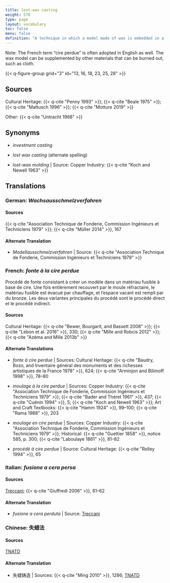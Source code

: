 ```yaml
---
title: lost-wax casting
weight: 570
type: page
layout: vocabulary
toc: false
menu: false
definition: "A technique in which a model made of wax is embedded in a %%refractory mold%% that is heated, thereby melting out the wax and creating a void to be filled with molten metal. Two primary variations of the technique are referred to as “direct” or “indirect” lost-wax casting, depending on whether the original model is the one sacrificed in the process. See [GI§2](#GI§2)."
---
```


<div class="backmatter">
Note: The French term “cire perdue” is often adopted in English as well. The wax model can be supplemented by other materials that can be burned out, such as cloth.
</div>

{{< q-figure-group grid="3" id="13, 16, 18, 23, 25, 28" >}}

## Sources

Cultural Heritage: {{< q-cite "Penny 1993" >}}; {{< q-cite "Beale 1975" >}}; {{< q-cite "Mattusch 1996" >}}; {{< q-cite "Motture 2019" >}}

Other: {{< q-cite "Untracht 1968" >}}

## Synonyms

- *investment casting*

- *lost wax casting* (alternate spelling)

- *lost-wax molding* | Source: Copper Industry: {{< q-cite "Koch and Newell 1963" >}}

## Translations

<div class="accordion">

### **German**: *Wachsausschmelzverfahren*

#### Sources

{{< q-cite "Association Technique de Fonderie, Commission Ingénieurs et Techniciens 1979" >}}; {{< q-cite "Müller 2014" >}}, 167

#### Alternate Translation

- *Modellausschmelzverfahren* | Source: {{< q-cite "Association Technique de Fonderie, Commission Ingénieurs et Techniciens 1979" >}}

### **French**: *fonte à la cire perdue*

Procédé de fonte consistant à créer un modèle dans un matériau fusible à base de cire. Une fois entièrement recouvert par le moule réfractaire, le matériau fusible est évacué par chauffage, et l’espace vacant est rempli par du bronze. Les deux variantes principales du procédé sont le procédé direct et le procédé indirect.

#### Sources

Cultural Heritage: {{< q-cite "Bewer, Bourgarit, and Bassett 2008" >}}; {{< q-cite "Lebon et al. 2016" >}}, 330; {{< q-cite "Mille and Robcis 2012" >}}; {{< q-cite "Azéma and Mille 2013b" >}}

#### Alternate Translations

- *fonte à cire perdue* | Sources: Cultural Heritage: {{< q-cite "Baudry, Bozo, and Inventaire général des monuments et des richesses artistiques de la France 1978" >}}, 624; {{< q-cite "Arminjon and Bilimoff 1998" >}}, 78–80

- *moulage à la cire perdue* | Sources: Copper Industry: {{< q-cite "Association Technique de Fonderie, Commission Ingénieurs et Techniciens 1979" >}}; {{< q-cite "Bader and Théret 1961" >}}, 437; {{< q-cite "Cuénin 1994" >}}, 5; {{< q-cite "Koch and Newell 1963" >}}; Art and Craft Textbooks: {{< q-cite "Hamm 1924" >}}, 99–100; {{< q-cite "Rama 1988" >}}, 203

- *moulage en cire perdue* | Sources: Copper Industry: {{< q-cite "Association Technique de Fonderie, Commission Ingénieurs et Techniciens 1979" >}}; Historical: {{< q-cite "Guettier 1858" >}}, notice 585, p. 300; {{< q-cite "Laboulaye 1861" >}}, 81–82

- *procédé à cire perdue* | Source: Cultural Heritage: {{< q-cite "Rolley 1994" >}}, 65

### **Italian**: *fusione a cera persa*

#### Sources

[Treccani](http://www.treccani.it/vocabolario/cera1/); {{< q-cite "Giuffredi 2006" >}}, 61–62   

#### Alternate Translation

- *fusione a cera perduta* | Source: [Treccani](http://www.treccani.it/vocabolario/cera1/)

### **Chinese**: 失蜡法

#### Sources

[TNATD](https://terms.naer.edu.tw/detail/3610078/?index=4)

#### Alternate Translation

- 失蜡铸造 | Sources: {{< q-cite "Ming 2010" >}}, 1286; [TNATD](https://terms.naer.edu.tw/detail/3610078/?index=4)
